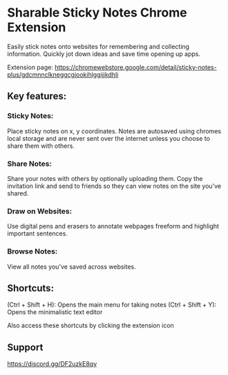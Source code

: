 # Sharable Sticky Notes Chrome Extension
Easily stick notes onto websites for remembering and collecting information. Quickly jot down ideas and save time opening up apps.

Extension page: https://chromewebstore.google.com/detail/sticky-notes-plus/gdcmnnclkneggcgjookihlggijjkdhli

## Key features:
### Sticky Notes: 
Place sticky notes on x, y coordinates. Notes are autosaved using chromes local storage and are never sent over the internet unless you choose to share them with others.

### Share Notes: 
Share your notes with others by optionally uploading them. Copy the invitation link and send to friends so they can view notes on the site you've shared.

### Draw on Websites: 
Use digital pens and erasers to annotate webpages freeform and highlight important sentences.

### Browse Notes: 
View all notes you've saved across websites. 

## Shortcuts:
(Ctrl + Shift + H): Opens the main menu for taking notes
(Ctrl + Shift + Y): Opens the minimalistic text editor

Also access these shortcuts by clicking the extension icon

## Support
https://discord.gg/DF2uzkE8qy
